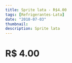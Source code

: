 ```yaml
---
title: Sprite lata - R$4.00
tags: [Refrigerantes-Lata]
date: "2010-07-03"
thumbnail: 
description: Sprite lata
---
```


# R$ 4.00